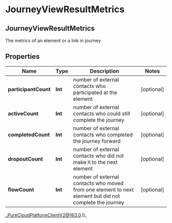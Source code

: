 # JourneyViewResultMetrics

## JourneyViewResultMetrics
The metrics of an element or a link in journey 

## Properties

|Name | Type | Description | Notes|
|------------ | ------------- | ------------- | -------------|
| **participantCount** | **Int** | number of external contacts who participated at the element | [optional] |
| **activeCount** | **Int** | number of external contacts who could still complete the journey | [optional] |
| **completedCount** | **Int** | number of external contacts who completed the journey forward | [optional] |
| **dropoutCount** | **Int** | number of external contacts who did not make it to the next element | [optional] |
| **flowCount** | **Int** | number of external contacts who moved from one element to next element but did not complete the journey | [optional] |



_PureCloudPlatformClientV2@163.0.0_
